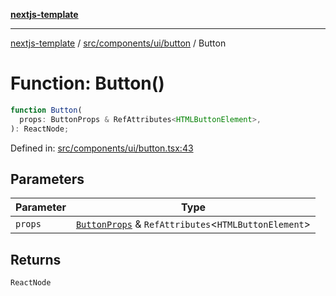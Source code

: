 [**nextjs-template**](README.md)

---

[nextjs-template](README.md) / [src/components/ui/button](src.components.ui.button.md) / Button

# Function: Button()

```ts
function Button(
  props: ButtonProps & RefAttributes<HTMLButtonElement>,
): ReactNode;
```

Defined in: [src/components/ui/button.tsx:43](https://github.com/Its-Satyajit/nextjs-template/blob/c8d81b09293d759cbf04e9bc7e542cc7d90740e6/src/components/ui/button.tsx#L43)

## Parameters

| Parameter | Type                                                                                                        |
| --------- | ----------------------------------------------------------------------------------------------------------- |
| `props`   | [`ButtonProps`](src.components.ui.button.Interface.ButtonProps.md) & `RefAttributes`\<`HTMLButtonElement`\> |

## Returns

`ReactNode`
